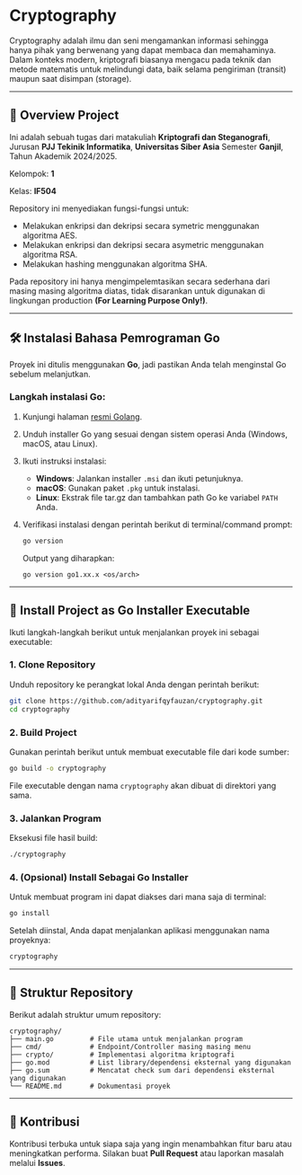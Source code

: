 
# Cryptography

Cryptography adalah ilmu dan seni mengamankan informasi sehingga hanya pihak yang berwenang yang dapat membaca dan memahaminya. Dalam konteks modern, kriptografi biasanya mengacu pada teknik dan metode matematis untuk melindungi data, baik selama pengiriman (transit) maupun saat disimpan (storage).

---

## 📖 Overview Project

Ini adalah sebuah tugas dari matakuliah **Kriptografi dan Steganografi**, Jurusan **PJJ Tekinik Informatika**, **Universitas Siber Asia** Semester **Ganjil**, Tahun Akademik 2024/2025.

Kelompok: **1** 

Kelas: **IF504**

Repository ini menyediakan fungsi-fungsi untuk:
- Melakukan enkripsi dan dekripsi secara symetric menggunakan algoritma AES.
- Melakukan enkripsi dan dekripsi secara asymetric menggunakan algoritma RSA.
- Melakukan hashing menggunakan algoritma SHA.

Pada repository ini hanya mengimpelemtasikan secara sederhana dari masing masing algoritma diatas, tidak disarankan untuk digunakan di lingkungan production **(For Learning Purpose Only!)**.

---

## 🛠️ Instalasi Bahasa Pemrograman Go

Proyek ini ditulis menggunakan **Go**, jadi pastikan Anda telah menginstal Go sebelum melanjutkan.

### Langkah instalasi Go:
1. Kunjungi halaman [resmi Golang](https://go.dev/dl/).
2. Unduh installer Go yang sesuai dengan sistem operasi Anda (Windows, macOS, atau Linux).
3. Ikuti instruksi instalasi:
   - **Windows**: Jalankan installer `.msi` dan ikuti petunjuknya.
   - **macOS**: Gunakan paket `.pkg` untuk instalasi.
   - **Linux**: Ekstrak file tar.gz dan tambahkan path Go ke variabel `PATH` Anda.
4. Verifikasi instalasi dengan perintah berikut di terminal/command prompt:

   ```bash
   go version
   ```

   Output yang diharapkan:
   ```
   go version go1.xx.x <os/arch>
   ```

---

## 🚀 Install Project as Go Installer Executable

Ikuti langkah-langkah berikut untuk menjalankan proyek ini sebagai executable:

### 1. Clone Repository
Unduh repository ke perangkat lokal Anda dengan perintah berikut:
```bash
git clone https://github.com/adityarifqyfauzan/cryptography.git
cd cryptography
```

### 2. Build Project
Gunakan perintah berikut untuk membuat executable file dari kode sumber:
```bash
go build -o cryptography
```

File executable dengan nama `cryptography` akan dibuat di direktori yang sama.

### 3. Jalankan Program
Eksekusi file hasil build:
```bash
./cryptography
```

### 4. (Opsional) Install Sebagai Go Installer
Untuk membuat program ini dapat diakses dari mana saja di terminal:
```bash
go install
```

Setelah diinstal, Anda dapat menjalankan aplikasi menggunakan nama proyeknya:
```bash
cryptography
```

---

## 📂 Struktur Repository

Berikut adalah struktur umum repository:
```
cryptography/
├── main.go         # File utama untuk menjalankan program
├── cmd/            # Endpoint/Controller masing masing menu
├── crypto/         # Implementasi algoritma kriptografi
├── go.mod          # List library/dependensi eksternal yang digunakan
├── go.sum          # Mencatat check sum dari dependensi eksternal yang digunakan
└── README.md       # Dokumentasi proyek
```

---

## 🎯 Kontribusi

Kontribusi terbuka untuk siapa saja yang ingin menambahkan fitur baru atau meningkatkan performa. Silakan buat **Pull Request** atau laporkan masalah melalui **Issues**.

